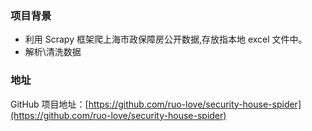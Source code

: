 ### 项目背景

- 利用 Scrapy 框架爬上海市政保障房公开数据,存放指本地 excel 文件中。
- 解析\清洗数据

### 地址

GitHub 项目地址：[https://github.com/ruo-love/security-house-spider](https://github.com/ruo-love/security-house-spider)
